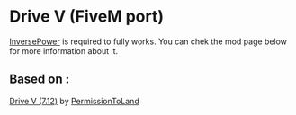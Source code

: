 # Drive V (FiveM port)
[InversePower](https://github.com/Weilher420/InversePower_FiveM_Port) is required to fully works. You can chek the mod page below for more information about it.

## Based on : <br /> ##
[Drive V (7.12)](https://gta5-mods.com/vehicles/drive-v-realistic-driving-car-handling) by [PermissionToLand](https://gta5-mods.com/users/PermissionToLand) <br/>
